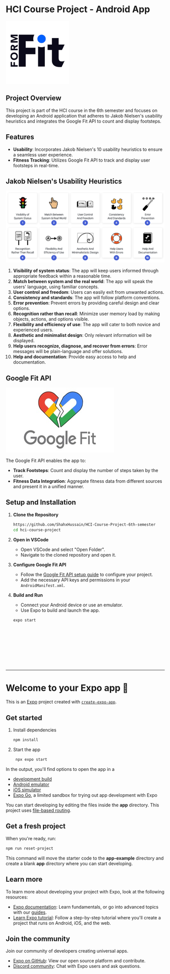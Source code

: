 # HCI Course Project - Android App
<img src="https://github.com/ShahxHussain/HCI-Course-Project-6th-semester/blob/main/assets/images/Logo.png" alt="FormFit" width="200"/>


## Project Overview

This project is part of the HCI course in the 6th semester and focuses on developing an Android application that adheres to Jakob Nielsen's usability heuristics and integrates the Google Fit API to count and display footsteps.

## Features

- **Usability**: Incorporates Jakob Nielsen's 10 usability heuristics to ensure a seamless user experience.
- **Fitness Tracking**: Utilizes Google Fit API to track and display user footsteps in real-time.

## Jakob Nielsen's Usability Heuristics

![Jakob Nielsen's Heuristics](https://github.com/ShahxHussain/HCI-Course-Project-6th-semester/blob/main/assets/principles.png)

1. **Visibility of system status**: The app will keep users informed through appropriate feedback within a reasonable time.
2. **Match between system and the real world**: The app will speak the users' language, using familiar concepts.
3. **User control and freedom**: Users can easily exit from unwanted actions.
4. **Consistency and standards**: The app will follow platform conventions.
5. **Error prevention**: Prevent errors by providing careful design and clear options.
6. **Recognition rather than recall**: Minimize user memory load by making objects, actions, and options visible.
7. **Flexibility and efficiency of use**: The app will cater to both novice and experienced users.
8. **Aesthetic and minimalist design**: Only relevant information will be displayed.
9. **Help users recognize, diagnose, and recover from errors**: Error messages will be plain-language and offer solutions.
10. **Help and documentation**: Provide easy access to help and documentation.

## Google Fit API

![Google Fit API](https://github.com/ShahxHussain/HCI-Course-Project-6th-semester/blob/main/assets/fitapi.jpg)

The Google Fit API enables the app to:

- **Track Footsteps**: Count and display the number of steps taken by the user.
- **Fitness Data Integration**: Aggregate fitness data from different sources and present it in a unified manner.

## Setup and Installation

1. **Clone the Repository**
    ```bash
    https://github.com/ShahxHussain/HCI-Course-Project-6th-semester
    cd hci-course-project
    ```

2. **Open in VSCode**
   - Open VSCode and select "Open Folder".
   - Navigate to the cloned repository and open it.

3. **Configure Google Fit API**
   - Follow the [Google Fit API setup guide](https://developers.google.com/fit/android/get-started) to configure your project.
   - Add the necessary API keys and permissions in your `AndroidManifest.xml`.

4. **Build and Run**
   - Connect your Android device or use an emulator.
   - Use Expo to build and launch the app.
   ```bash
   expo start










--------------------------------------------------------------------------------------------


# Welcome to your Expo app 👋

This is an [Expo](https://expo.dev) project created with [`create-expo-app`](https://www.npmjs.com/package/create-expo-app).

## Get started

1. Install dependencies

   ```bash
   npm install
   ```

2. Start the app

   ```bash
    npx expo start
   ```

In the output, you'll find options to open the app in a

- [development build](https://docs.expo.dev/develop/development-builds/introduction/)
- [Android emulator](https://docs.expo.dev/workflow/android-studio-emulator/)
- [iOS simulator](https://docs.expo.dev/workflow/ios-simulator/)
- [Expo Go](https://expo.dev/go), a limited sandbox for trying out app development with Expo

You can start developing by editing the files inside the **app** directory. This project uses [file-based routing](https://docs.expo.dev/router/introduction).

## Get a fresh project

When you're ready, run:

```bash
npm run reset-project
```

This command will move the starter code to the **app-example** directory and create a blank **app** directory where you can start developing.

## Learn more

To learn more about developing your project with Expo, look at the following resources:

- [Expo documentation](https://docs.expo.dev/): Learn fundamentals, or go into advanced topics with our [guides](https://docs.expo.dev/guides).
- [Learn Expo tutorial](https://docs.expo.dev/tutorial/introduction/): Follow a step-by-step tutorial where you'll create a project that runs on Android, iOS, and the web.

## Join the community

Join our community of developers creating universal apps.

- [Expo on GitHub](https://github.com/expo/expo): View our open source platform and contribute.
- [Discord community](https://chat.expo.dev): Chat with Expo users and ask questions.
